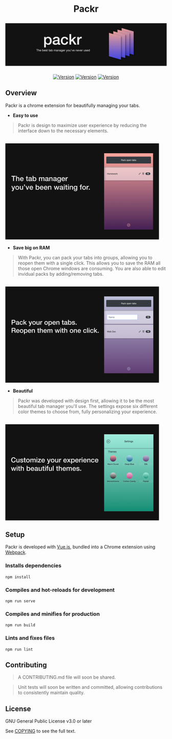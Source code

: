 <h1 align="center">
  <p align="center">Packr</p>
  <a href="https://packr.dev"><img src="images/banner.png" alt="Packr" width="800"></a>
</h1>

<p align="center">
    <a href="https://packr.dev"><img src="https://img.shields.io/badge/Built%20With-Vue-green.svg" alt="Version"></a>
    <a href="https://packr.dev"><img src="https://img.shields.io/badge/Made%20With-♥-orange.svg" alt="Version"></a>
    <a href="https://packr.dev"><img src="https://img.shields.io/badge/Version-1.0.0-red.svg" alt="Version"></a>
</p>

## Overview

Packr is a chrome extension for beautifully managing your tabs.

- **Easy to use**

> Packr is design to maximize user experience by reducing the interface down to the necessary elements.

<br><img src="images/sc1.png" alt="Ease Of U" height="300"><br>

- **Save big on RAM**

> With Packr, you can pack your tabs into groups, allowing you to reopen them with a single click. This allows you to save the RAM all those open Chrome windows are consuming. You are also able to edit invidual packs by adding/removing tabs.

<br><img src="images/sc2.png" alt="Tab Management" height="300"><br>

- **Beautiful**

> Packr was developed with design first, allowing it to be the most beautiful tab manager you'll use. The settings expose six different color themes to choose from, fully personalizing your experience.

<br><img src="images/sc3.png" alt="Customizable Themes" height="300"><br>


## Setup

Packr is developed with <a href="https://vuejs.org/">Vue.js</a>, bundled into a Chrome extension using <a href="https://webpack.js.org/">Webpack</a>.

### Installs dependencies
```
npm install
```

### Compiles and hot-reloads for development
```
npm run serve
```

### Compiles and minifies for production
```
npm run build
```

### Lints and fixes files
```
npm run lint
```

## Contributing

> A CONTRIBUTING.md file will soon be shared.

> Unit tests will soon be written and committed, allowing contributions to consistently maintain quality.

## License

GNU General Public License v3.0 or later

See [COPYING](COPYING) to see the full text.